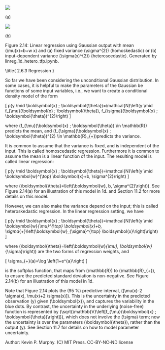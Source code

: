 ![](https://cdn.mathpix.com/cropped/2024_06_13_7978c08eaaee0a4861dag-1.jpg?height=331&width=449&top_left_y=240&top_left_x=429)

(a)

![](https://cdn.mathpix.com/cropped/2024_06_13_7978c08eaaee0a4861dag-1.jpg?height=329&width=434&top_left_y=241&top_left_x=1143)

(b)

Figure 2.14: Linear regression using Gaussian output with mean \(\mu(x)=b+w x\) and (a) fixed variance \(\sigma^{2}\) (homoskedastic) or (b) input-dependent variance \(\sigma(x)^{2}\) (heteroscedastic). Generated by linreg_1d_hetero_tfp.ipynb.

\title{
2.6.3 Regression
}

So far we have been considering the unconditional Gaussian distribution. In some cases, it is helpful to make the parameters of the Gaussian be functions of some input variables, i.e., we want to create a conditional density model of the form

\[
p(y \mid \boldsymbol{x} ; \boldsymbol{\theta})=\mathcal{N}\left(y \mid f_{\mu}(\boldsymbol{x} ; \boldsymbol{\theta}), f_{\sigma}(\boldsymbol{x} ; \boldsymbol{\theta})^{2}\right)
\]

where \(f_{\mu}(\boldsymbol{x} ; \boldsymbol{\theta}) \in \mathbb{R}\) predicts the mean, and \(f_{\sigma}(\boldsymbol{x} ; \boldsymbol{\theta})^{2} \in \mathbb{R}_{+}\)predicts the variance.

It is common to assume that the variance is fixed, and is independent of the input. This is called homoscedastic regression. Furthermore it is common to assume the mean is a linear function of the input. The resulting model is called linear regression:

\[
p(y \mid \boldsymbol{x} ; \boldsymbol{\theta})=\mathcal{N}\left(y \mid \boldsymbol{w}^{\top} \boldsymbol{x}+b, \sigma^{2}\right)
\]

where \(\boldsymbol{\theta}=\left(\boldsymbol{w}, b, \sigma^{2}\right)\). See Figure 2.14(a) for an illustration of this model in 1d. and Section 11.2 for more details on this model.

However, we can also make the variance depend on the input; this is called heteroskedastic regression. In the linear regression setting, we have

\[
p(y \mid \boldsymbol{x} ; \boldsymbol{\theta})=\mathcal{N}\left(y \mid \boldsymbol{w}_{\mu}^{\top} \boldsymbol{x}+b, \sigma_{+}\left(\boldsymbol{w}_{\sigma}^{\top} \boldsymbol{x}\right)\right)
\]

where \(\boldsymbol{\theta}=\left(\boldsymbol{w}_{\mu}, \boldsymbol{w}_{\sigma}\right)\) are the two forms of regression weights, and

\[
\sigma_{+}(a)=\log \left(1+e^{a}\right)
\]

is the softplus function, that maps from \(\mathbb{R}\) to \(\mathbb{R}_{+}\), to ensure the predicted standard deviation is non-negative. See Figure 2.14(b) for an illustration of this model in 1d.

Note that Figure 2.14 plots the \(95 \%\) predictive interval, \([\mu(x)-2 \sigma(x), \mu(x)+2 \sigma(x)]\). This is the uncertainty in the predicted observation \(y\) given \(\boldsymbol{x}\), and captures the variability in the blue dots. By contrast, the uncertainty in the underlying (noise-free) function is represented by \(\sqrt{\mathbb{V}\left[f_{\mu}(\boldsymbol{x} ; \boldsymbol{\theta})\right]}\), which does not involve the \(\sigma\) term; now the uncertainty is over the parameters \(\boldsymbol{\theta}\), rather than the output \(y\). See Section 11.7 for details on how to model parameter uncertainty.

Author: Kevin P. Murphy. (C) MIT Press. CC-BY-NC-ND license